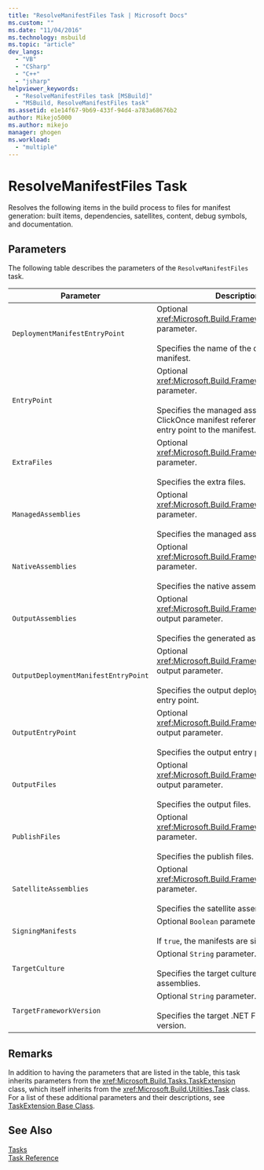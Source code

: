 ```yaml
---
title: "ResolveManifestFiles Task | Microsoft Docs"
ms.custom: ""
ms.date: "11/04/2016"
ms.technology: msbuild
ms.topic: "article"
dev_langs: 
  - "VB"
  - "CSharp"
  - "C++"
  - "jsharp"
helpviewer_keywords: 
  - "ResolveManifestFiles task [MSBuild]"
  - "MSBuild, ResolveManifestFiles task"
ms.assetid: e1e14f67-9b69-433f-94d4-a783a68676b2
author: Mikejo5000
ms.author: mikejo
manager: ghogen
ms.workload: 
  - "multiple"
---
```

# ResolveManifestFiles Task
Resolves the following items in the build process to files for manifest generation: built items, dependencies, satellites, content, debug symbols, and documentation.  
  
## Parameters  
 The following table describes the parameters of the `ResolveManifestFiles` task.  
  
|Parameter|Description|  
|---------------|-----------------|  
|`DeploymentManifestEntryPoint`|Optional <xref:Microsoft.Build.Framework.ITaskItem> parameter.<br /><br /> Specifies the name of the deployment manifest.|  
|`EntryPoint`|Optional <xref:Microsoft.Build.Framework.ITaskItem> parameter.<br /><br /> Specifies the managed assembly or ClickOnce manifest reference that is the entry point to the manifest.|  
|`ExtraFiles`|Optional <xref:Microsoft.Build.Framework.ITaskItem>`[]` parameter.<br /><br /> Specifies the extra files.|  
|`ManagedAssemblies`|Optional <xref:Microsoft.Build.Framework.ITaskItem>`[]` parameter.<br /><br /> Specifies the managed assemblies.|  
|`NativeAssemblies`|Optional <xref:Microsoft.Build.Framework.ITaskItem>`[]` parameter.<br /><br /> Specifies the native assemblies.|  
|`OutputAssemblies`|Optional <xref:Microsoft.Build.Framework.ITaskItem>`[]` output parameter.<br /><br /> Specifies the generated assemblies.|  
|`OutputDeploymentManifestEntryPoint`|Optional <xref:Microsoft.Build.Framework.ITaskItem> output parameter.<br /><br /> Specifies the output deployment manifest entry point.|  
|`OutputEntryPoint`|Optional <xref:Microsoft.Build.Framework.ITaskItem> output parameter.<br /><br /> Specifies the output entry point.|  
|`OutputFiles`|Optional <xref:Microsoft.Build.Framework.ITaskItem>`[]` output parameter.<br /><br /> Specifies the output files.|  
|`PublishFiles`|Optional <xref:Microsoft.Build.Framework.ITaskItem>`[]` parameter.<br /><br /> Specifies the publish files.|  
|`SatelliteAssemblies`|Optional <xref:Microsoft.Build.Framework.ITaskItem>`[]` parameter.<br /><br /> Specifies the satellite assemblies.|  
|`SigningManifests`|Optional `Boolean` parameter.<br /><br /> If `true`, the manifests are signed.|  
|`TargetCulture`|Optional `String` parameter.<br /><br /> Specifies the target culture for satellite assemblies.|  
|`TargetFrameworkVersion`|Optional `String` parameter.<br /><br /> Specifies the target .NET Framework version.|  
  
## Remarks  
 In addition to having the parameters that are listed in the table, this task inherits parameters from the <xref:Microsoft.Build.Tasks.TaskExtension> class, which itself inherits from the <xref:Microsoft.Build.Utilities.Task> class. For a list of these additional parameters and their descriptions, see [TaskExtension Base Class](../msbuild/taskextension-base-class.md).  
  
## See Also  
 [Tasks](../msbuild/msbuild-tasks.md)   
 [Task Reference](../msbuild/msbuild-task-reference.md)